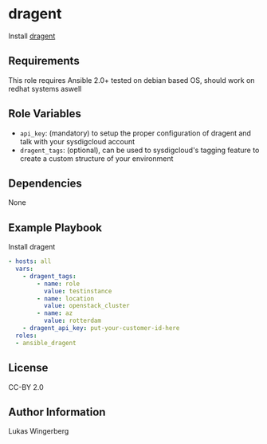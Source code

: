 dragent
======

Install [dragent](http://www.sysdig.org/)

Requirements
------------

This role requires Ansible 2.0+
tested on debian based OS, should work on redhat systems aswell

Role Variables
--------------

- `api_key`: (mandatory) to setup the proper configuration of dragent and talk with your sysdigcloud account 
- `dragent_tags`: (optional), can be used to sysdigcloud's tagging feature to create a custom structure of your environment

Dependencies
------------

None

Example Playbook
----------------

Install dragent
```yaml
- hosts: all
  vars:
  	- dragent_tags:
  		- name: role
  		  value: testinstance
  		- name: location
  		  value: openstack_cluster
  		- name: az
  		  value: rotterdam
    - dragent_api_key: put-your-customer-id-here
  roles:
  - ansible_dragent

```

License
-------

CC-BY 2.0

Author Information
------------------

Lukas Wingerberg
